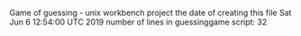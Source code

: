 Game of guessing - unix workbench project the date of creating this file Sat Jun 6 12:54:00 UTC 2019 number of lines in guessinggame script: 32
